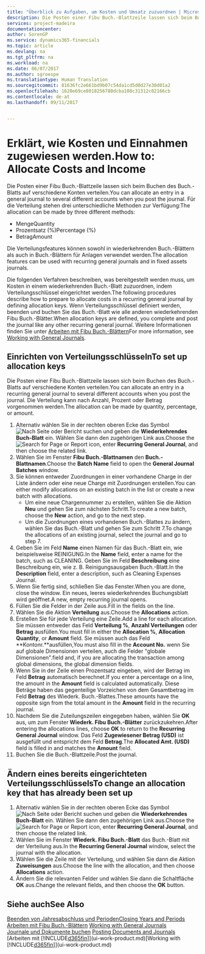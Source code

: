 ```yaml
---
title: "Überblick zu Aufgaben, um Kosten und Umsatz zuzuordnen | Microsoft Docs"
description: Die Posten einer Fibu Buch.-Blattzeile lassen sich beim Buchen des Buch.-Blatts auf verschiedene Konten verteilen.
services: project-madeira
documentationcenter: 
author: SorenGP
ms.service: dynamics365-financials
ms.topic: article
ms.devlang: na
ms.tgt_pltfrm: na
ms.workload: na
ms.date: 06/07/2017
ms.author: sgroespe
ms.translationtype: Human Translation
ms.sourcegitcommit: 81636fc2e661bd9b07c54da1cd5d0d27e30d01a2
ms.openlocfilehash: 1620e69ce8018256780dcba108c31312c02166cb
ms.contentlocale: de-at
ms.lasthandoff: 09/11/2017


---
```

# <a name="how-to-allocate-costs-and-income"></a><span data-ttu-id="477a9-103">Erklärt, wie Kosten und Einnahmen zugewiesen werden.</span><span class="sxs-lookup"><span data-stu-id="477a9-103">How to: Allocate Costs and Income</span></span>
<span data-ttu-id="477a9-104">Die Posten einer Fibu Buch.-Blattzeile lassen sich beim Buchen des Buch.-Blatts auf verschiedene Konten verteilen.</span><span class="sxs-lookup"><span data-stu-id="477a9-104">You can allocate an entry in a general journal to several different accounts when you post the journal.</span></span> <span data-ttu-id="477a9-105">Für die Verteilung stehen drei unterschiedliche Methoden zur Verfügung:</span><span class="sxs-lookup"><span data-stu-id="477a9-105">The allocation can be made by three different methods:</span></span>

* <span data-ttu-id="477a9-106">Menge</span><span class="sxs-lookup"><span data-stu-id="477a9-106">Quantity</span></span>
* <span data-ttu-id="477a9-107">Prozentsatz (%)</span><span class="sxs-lookup"><span data-stu-id="477a9-107">Percentage (%)</span></span>
* <span data-ttu-id="477a9-108">Betrag</span><span class="sxs-lookup"><span data-stu-id="477a9-108">Amount</span></span>

<span data-ttu-id="477a9-109">Die Verteilungsfeatures können sowohl in wiederkehrenden Buch.-Blättern als auch in Buch.-Blättern für Anlagen verwendet werden.</span><span class="sxs-lookup"><span data-stu-id="477a9-109">The allocation features can be used with recurring general journals and in fixed assets journals.</span></span>
<!--You can also distribute the cost or revenue of a line to an intercompany partner when you post a sales or purchase document. When you post the document, a line will be posted in your general journal, and a corresponding line will be created in the intercompany outbox.-->

<span data-ttu-id="477a9-110">Die folgenden Verfahren beschreiben, was bereitgestellt werden muss, um Kosten in einem wiederkehrenden Buch.-Blatt zuzuordnen, indem Verteilungsschlüssel eingerichtet werden.</span><span class="sxs-lookup"><span data-stu-id="477a9-110">The following procedures describe how to prepare to allocate costs in a recurring general journal by defining allocation keys.</span></span> <span data-ttu-id="477a9-111">Wenn Verteilungsschlüssel definiert werden, beenden und buchen Sie das Buch.-Blatt wie alle anderen wiederkehrenden Fibu Buch.-Blätter.</span><span class="sxs-lookup"><span data-stu-id="477a9-111">When allocation keys are defined, you complete and post the journal like any other recurring general journal.</span></span> <span data-ttu-id="477a9-112">Weitere Informationen finden Sie unter [Arbeiten mit Fibu Buch.-Blättern](ui-work-general-journals.md)</span><span class="sxs-lookup"><span data-stu-id="477a9-112">For more information, see [Working with General Journals](ui-work-general-journals.md).</span></span>

## <a name="to-set-up-allocation-keys"></a><span data-ttu-id="477a9-113">Einrichten von Verteilungsschlüsseln</span><span class="sxs-lookup"><span data-stu-id="477a9-113">To set up allocation keys</span></span>
<span data-ttu-id="477a9-114">Die Posten einer Fibu Buch.-Blattzeile lassen sich beim Buchen des Buch.-Blatts auf verschiedene Konten verteilen.</span><span class="sxs-lookup"><span data-stu-id="477a9-114">You can allocate an entry in a recurring general journal to several different accounts when you post the journal.</span></span> <span data-ttu-id="477a9-115">Die Verteilung kann nach Anzahl, Prozent oder Betrag vorgenommen werden.</span><span class="sxs-lookup"><span data-stu-id="477a9-115">The allocation can be made by quantity, percentage, or amount.</span></span>
1. <span data-ttu-id="477a9-116">Alternativ wählen Sie in der rechten oberen Ecke das Symbol ![Nach Seite oder Bericht suchen](media/ui-search/search_small.png "Nach Seite oder Bericht suchen") und geben die **Wiederkehrendes Buch-Blatt** ein. Wählen Sie dann den zugehörigen Link aus.</span><span class="sxs-lookup"><span data-stu-id="477a9-116">Choose the ![Search for Page or Report](media/ui-search/search_small.png "Search for Page or Report icon") icon, enter **Recurring General Journal**, and then choose the related link.</span></span>
2. <span data-ttu-id="477a9-117">Wählen Sie im Fenster **Fibu Buch.-Blattnamen** den **Buch.-Blattnamen**.</span><span class="sxs-lookup"><span data-stu-id="477a9-117">Choose the **Batch Name** field to open the **General Journal Batches** window.</span></span>
3. <span data-ttu-id="477a9-118">Sie können entweder Zuordnungen in einer vorhandene Charge in der Liste ändern oder eine neue Charge mit Zuordnungen erstellen.</span><span class="sxs-lookup"><span data-stu-id="477a9-118">You can either modify allocations on an existing batch in the list or create a new batch with allocations.</span></span>
   * <span data-ttu-id="477a9-119">Um eine neue Chargennummer zu erstellen, wählen Sie die Aktion **Neu** und gehen Sie zum nächsten Schritt.</span><span class="sxs-lookup"><span data-stu-id="477a9-119">To create a new batch, choose the **New** action, and go to the next step.</span></span>
   * <span data-ttu-id="477a9-120">Um die Zuordnungen eines vorhandenen Buch.-Blattes zu ändern, wählen Sie das Buch.-Blatt und gehen Sie zum Schritt 7.</span><span class="sxs-lookup"><span data-stu-id="477a9-120">To change the allocations of an existing journal, select the journal and go to step 7.</span></span>    
4. <span data-ttu-id="477a9-121">Geben Sie im Feld **Name** einen Namen für das Buch.-Blatt ein, wie beispielsweise REINIGUNG.</span><span class="sxs-lookup"><span data-stu-id="477a9-121">In the **Name** field, enter a name for the batch, such as CLEANING.</span></span> <span data-ttu-id="477a9-122">Geben Sie im Feld **Beschreibung** eine Beschreibung ein, wie z. B. Reinigungsausgaben Buch.-Blatt.</span><span class="sxs-lookup"><span data-stu-id="477a9-122">In the **Description** field, enter a description, such as Cleaning Expenses Journal.</span></span>
5. <span data-ttu-id="477a9-123">Wenn Sie fertig sind, schließen Sie das Fenster.</span><span class="sxs-lookup"><span data-stu-id="477a9-123">When you are done, close the window.</span></span> <span data-ttu-id="477a9-124">Ein neues, leeres wiederkehrendes Buchungsblatt wird geöffnet.</span><span class="sxs-lookup"><span data-stu-id="477a9-124">A new, empty recurring journal opens.</span></span>
6. <span data-ttu-id="477a9-125">Füllen Sie die Felder in der Zeile aus.</span><span class="sxs-lookup"><span data-stu-id="477a9-125">Fill in the fields on the line.</span></span>
7. <span data-ttu-id="477a9-126">Wählen Sie die Aktion **Verteilung** aus.</span><span class="sxs-lookup"><span data-stu-id="477a9-126">Choose the **Allocations** action.</span></span>
8. <span data-ttu-id="477a9-127">Erstellen Sie für jede Verteilung eine Zeile.</span><span class="sxs-lookup"><span data-stu-id="477a9-127">Add a line for each allocation.</span></span> <span data-ttu-id="477a9-128">Sie müssen entweder das Feld **Verteilung %**, **Anzahl Verteilungen** oder **Betrag** ausfüllen.</span><span class="sxs-lookup"><span data-stu-id="477a9-128">You must fill in either the **Allocation %**, **Allocation Quantity**, or **Amount** field.</span></span> <span data-ttu-id="477a9-129">Sie müssen auch das Feld **Kontonr.**ausfüllen,</span><span class="sxs-lookup"><span data-stu-id="477a9-129">You must also fill in the **Account No.**</span></span> <span data-ttu-id="477a9-130">wenn Sie auf globale Dimensionen verteilen, auch die Felder "globale Dimensionen".</span><span class="sxs-lookup"><span data-stu-id="477a9-130">field and, if you are allocating the transaction among global dimensions, the global dimension fields.</span></span>
9. <span data-ttu-id="477a9-131">Wenn Sie in der Zeile einen Prozentsatz eingeben, wird der Betrag im Feld **Betrag** automatisch berechnet.</span><span class="sxs-lookup"><span data-stu-id="477a9-131">If you enter a percentage on a line, the amount in the **Amount** field is calculated automatically.</span></span> <span data-ttu-id="477a9-132">Diese Beträge haben das gegenteilige Vorzeichen von dem Gesamtbetrag im Feld **Betrag** des Wiederk. Buch.-Blattes.</span><span class="sxs-lookup"><span data-stu-id="477a9-132">These amounts have the opposite sign from the total amount in the **Amount** field in the recurring journal.</span></span>
10. <span data-ttu-id="477a9-133">Nachdem Sie die Zuteilungszeilen eingegeben haben, wählen Sie **OK** aus, um zum Fenster **Wiederk. Fibu Buch.-Blätter** zurückzukehren.</span><span class="sxs-lookup"><span data-stu-id="477a9-133">After entering the allocations lines, choose **OK** to return to the **Recurring General Journal** window.</span></span> <span data-ttu-id="477a9-134">Das Feld **Zugewiesener Betrag (USD)** ist ausgefüllt und entspricht dem Feld **Betrag**.</span><span class="sxs-lookup"><span data-stu-id="477a9-134">The **Allocated Amt. (USD)** field is filled in and matches the **Amount** field.</span></span>
11. <span data-ttu-id="477a9-135">Buchen Sie die Buch.-Blattzeile.</span><span class="sxs-lookup"><span data-stu-id="477a9-135">Post the journal.</span></span>

## <a name="to-change-an-allocation-key-that-has-already-been-set-up"></a><span data-ttu-id="477a9-136">Ändern eines bereits eingerichteten Verteilungsschlüssels</span><span class="sxs-lookup"><span data-stu-id="477a9-136">To change an allocation key that has already been set up</span></span>
1. <span data-ttu-id="477a9-137">Alternativ wählen Sie in der rechten oberen Ecke das Symbol ![Nach Seite oder Bericht suchen](media/ui-search/search_small.png "Nach Seite oder Bericht suchen") und geben die **Wiederkehrendes Buch-Blatt** ein. Wählen Sie dann den zugehörigen Link aus.</span><span class="sxs-lookup"><span data-stu-id="477a9-137">Choose the ![Search for Page or Report](media/ui-search/search_small.png "Search for Page or Report icon") icon, enter **Recurring General Journal**, and then choose the related link.</span></span>
2. <span data-ttu-id="477a9-138">Wählen Sie im Fenster **Wiederk. Fibu Buch.-Blatt** das Buch.-Blatt mit der Verteilung aus.</span><span class="sxs-lookup"><span data-stu-id="477a9-138">In the **Recurring General Journal** window, select the journal with the allocation.</span></span>
3. <span data-ttu-id="477a9-139">Wählen Sie die Zeile mit der Verteilung, und wählen Sie dann die Aktion **Zuweisungen** aus.</span><span class="sxs-lookup"><span data-stu-id="477a9-139">Choose the line with the allocation, and then choose **Allocations** action.</span></span>
4. <span data-ttu-id="477a9-140">Ändern Sie die relevanten Felder und wählen Sie dann die Schaltfläche **OK** aus.</span><span class="sxs-lookup"><span data-stu-id="477a9-140">Change the relevant fields, and then choose the **OK** button.</span></span>

## <a name="see-also"></a><span data-ttu-id="477a9-141">Siehe auch</span><span class="sxs-lookup"><span data-stu-id="477a9-141">See Also</span></span>
[<span data-ttu-id="477a9-142">Beenden von Jahresabschluss und Perioden</span><span class="sxs-lookup"><span data-stu-id="477a9-142">Closing Years and Periods</span></span>](year-close-years-periods.md)  
<span data-ttu-id="477a9-143">[Arbeiten mit Fibu Buch.-Blättern](ui-work-general-journals.md)  </span><span class="sxs-lookup"><span data-stu-id="477a9-143">[Working with General Journals](ui-work-general-journals.md)  </span></span>  
<span data-ttu-id="477a9-144">[Journale und Dokumente buchen](ui-post-documents-journals.md)  </span><span class="sxs-lookup"><span data-stu-id="477a9-144">[Posting Documents and Journals](ui-post-documents-journals.md)  </span></span>  
<span data-ttu-id="477a9-145">[Arbeiten mit [!INCLUDE[d365fin](includes/d365fin_md.md)]](ui-work-product.md)</span><span class="sxs-lookup"><span data-stu-id="477a9-145">[Working with [!INCLUDE[d365fin](includes/d365fin_md.md)]](ui-work-product.md)</span></span>

